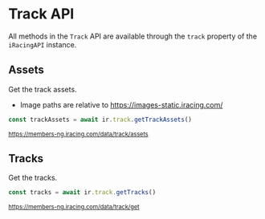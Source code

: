 # Track API

All methods in the `Track` API are available through the `track` property of the `iRacingAPI` instance.

## Assets

Get the track assets.

- Image paths are relative to https://images-static.iracing.com/

```ts
const trackAssets = await ir.track.getTrackAssets()
```

<sub>https://members-ng.iracing.com/data/track/assets</sub>

## Tracks

Get the tracks.

```ts
const tracks = await ir.track.getTracks()
```

<sub>https://members-ng.iracing.com/data/track/get</sub>
